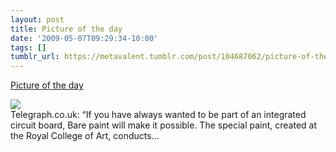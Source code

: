 ```yaml
---
layout: post
title: Picture of the day
date: '2009-05-07T09:29:34-10:00'
tags: []
tumblr_url: https://metavalent.tumblr.com/post/104687062/picture-of-the-day
---
```

[Picture of the day](http://metavalent.com/?p=1022)  

[![](http://metavalent.com/images/electrical-paint-1_1397327i.jpg)](http://www.telegraph.co.uk/news/picturegalleries/picturesoftheday/5284185/Pictures-of-the-day-6-May-2009.html?image=4)  
Telegraph.co.uk: “If you have always wanted to be part of an integrated circuit board, Bare paint will make it possible. The special paint, created at the Royal College of Art, conducts…

